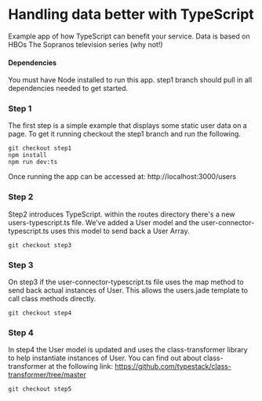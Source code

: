 # Handling data better with TypeScript

Example app of how TypeScript can benefit your service. Data is based on HBOs The Sopranos television series (why not!)

#### Dependencies

You must have Node installed to run this app. step1 branch should pull in all dependencies needed to get started.


### Step 1

The first step is a simple example that displays some static user data on a page. To get it running checkout the step1 branch and run the following.

```
git checkout step1
npm install
npm run dev:ts
```

Once running the app can be accessed at:
http://localhost:3000/users

### Step 2

Step2 introduces TypeScript. within the routes directory there's a new users-typescript.ts file.
We've added a User model and the user-connector-typescript.ts uses this model to send back a User Array.

```
git checkout step3
```

### Step 3

On step3 if the user-connector-typescript.ts file uses the map method to send back actual instances of User. This allows the users.jade template to call class methods directly.

```
git checkout step4
```

### Step 4

In step4 the User model is updated and uses the class-transformer library to help instantiate instances of User. You can find out about class-transformer at the following link:
https://github.com/typestack/class-transformer/tree/master

```
git checkout step5
```





